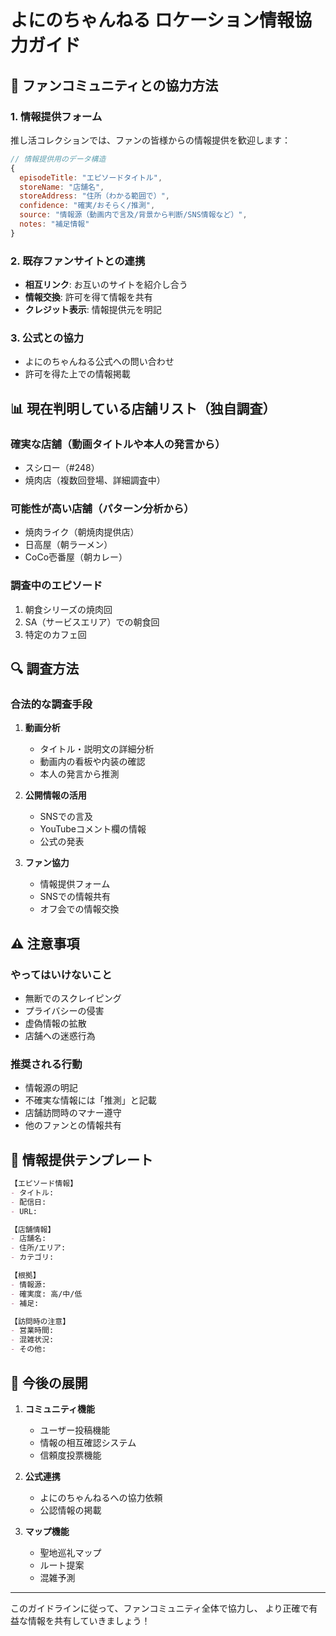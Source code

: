 # よにのちゃんねる ロケーション情報協力ガイド

## 🤝 ファンコミュニティとの協力方法

### 1. 情報提供フォーム
推し活コレクションでは、ファンの皆様からの情報提供を歓迎します：

```javascript
// 情報提供用のデータ構造
{
  episodeTitle: "エピソードタイトル",
  storeName: "店舗名",
  storeAddress: "住所（わかる範囲で）",
  confidence: "確実/おそらく/推測",
  source: "情報源（動画内で言及/背景から判断/SNS情報など）",
  notes: "補足情報"
}
```

### 2. 既存ファンサイトとの連携
- **相互リンク**: お互いのサイトを紹介し合う
- **情報交換**: 許可を得て情報を共有
- **クレジット表示**: 情報提供元を明記

### 3. 公式との協力
- よにのちゃんねる公式への問い合わせ
- 許可を得た上での情報掲載

## 📊 現在判明している店舗リスト（独自調査）

### 確実な店舗（動画タイトルや本人の発言から）
- スシロー（#248）
- 焼肉店（複数回登場、詳細調査中）

### 可能性が高い店舗（パターン分析から）
- 焼肉ライク（朝焼肉提供店）
- 日高屋（朝ラーメン）
- CoCo壱番屋（朝カレー）

### 調査中のエピソード
1. 朝食シリーズの焼肉回
2. SA（サービスエリア）での朝食回
3. 特定のカフェ回

## 🔍 調査方法

### 合法的な調査手段
1. **動画分析**
   - タイトル・説明文の詳細分析
   - 動画内の看板や内装の確認
   - 本人の発言から推測

2. **公開情報の活用**
   - SNSでの言及
   - YouTubeコメント欄の情報
   - 公式の発表

3. **ファン協力**
   - 情報提供フォーム
   - SNSでの情報共有
   - オフ会での情報交換

## ⚠️ 注意事項

### やってはいけないこと
- 無断でのスクレイピング
- プライバシーの侵害
- 虚偽情報の拡散
- 店舗への迷惑行為

### 推奨される行動
- 情報源の明記
- 不確実な情報には「推測」と記載
- 店舗訪問時のマナー遵守
- 他のファンとの情報共有

## 📝 情報提供テンプレート

```markdown
【エピソード情報】
- タイトル: 
- 配信日: 
- URL: 

【店舗情報】
- 店舗名: 
- 住所/エリア: 
- カテゴリ: 

【根拠】
- 情報源: 
- 確実度: 高/中/低
- 補足: 

【訪問時の注意】
- 営業時間: 
- 混雑状況: 
- その他: 
```

## 🎯 今後の展開

1. **コミュニティ機能**
   - ユーザー投稿機能
   - 情報の相互確認システム
   - 信頼度投票機能

2. **公式連携**
   - よにのちゃんねるへの協力依頼
   - 公認情報の掲載

3. **マップ機能**
   - 聖地巡礼マップ
   - ルート提案
   - 混雑予測

---

このガイドラインに従って、ファンコミュニティ全体で協力し、
より正確で有益な情報を共有していきましょう！